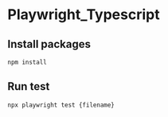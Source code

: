 # Playwright_Typescript

## Install packages
`npm install`

## Run test
`npx playwright test {filename}`